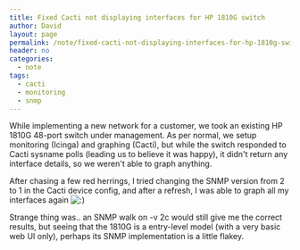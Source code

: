 ```yaml
---
title: Fixed Cacti not displaying interfaces for HP 1810G switch
author: David
layout: page
permalink: /note/fixed-cacti-not-displaying-interfaces-for-hp-1810g-switch/
header: no
categories:
  - note
tags:
  - cacti
  - monitoring
  - snmp
---
```

While implementing a new network for a customer, we took an existing HP 1810G 48-port switch under management. As per normal, we setup monitoring (Icinga) and graphing (Cacti), but while the switch responded to Cacti sysname polls (leading us to believe it was happy), it didn't return any interface details, so we weren't able to graph anything.

After chasing a few red herrings, I tried changing the SNMP version from 2 to 1 in the Cacti device config, and after a refresh, I was able to graph all my interfaces again <img src="https://www.funkypenguin.co.nz/wp-includes/images/smilies/icon_smile.gif" alt=":)" class="wp-smiley" />

Strange thing was.. an SNMP walk on -v 2c would still give me the correct results, but seeing that the 1810G is a entry-level model (with a very basic web UI only), perhaps its SNMP implementation is a little flakey.
